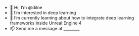 - 👋 Hi, I’m @dilne
- 👀 I’m interested in deep learning
- 🌱 I’m currently learning about how to integrate deep learning frameworks inside Unreal Engine 4
- 📫 Send me a message at ________

<!---
dilne/dilne is a ✨ special ✨ repository because its `README.md` (this file) appears on your GitHub profile.
You can click the Preview link to take a look at your changes.
--->
